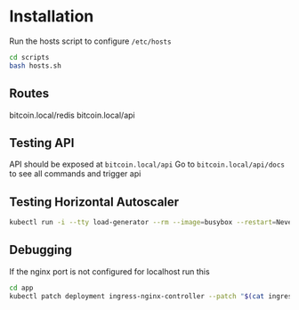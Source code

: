 # Installation

Run the hosts script to configure `/etc/hosts`

``` sh
cd scripts
bash hosts.sh
```

## Routes

bitcoin.local/redis
bitcoin.local/api

## Testing API

API should be exposed at `bitcoin.local/api`
Go to `bitcoin.local/api/docs` to see all commands and trigger api

## Testing Horizontal Autoscaler

``` sh
kubectl run -i --tty load-generator --rm --image=busybox --restart=Never -- /bin/sh -c "while sleep 0.01; do wget -q -O- http://hpa-demo-deployment; done"
```

## Debugging

If the nginx port is not configured for localhost run this

``` sh
cd app
kubectl patch deployment ingress-nginx-controller --patch "$(cat ingress-nginx-controller-patch.yaml)" -n kube-system
```
